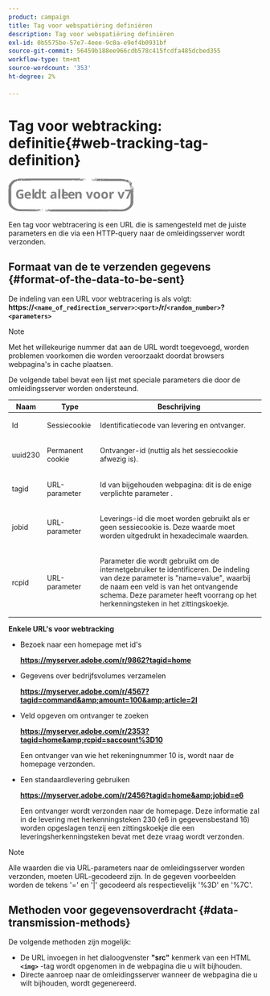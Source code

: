 ```yaml
---
product: campaign
title: Tag voor webspatiëring definiëren
description: Tag voor webspatiëring definiëren
exl-id: 0b5575be-57e7-4eee-9c0a-e9ef4b0931bf
source-git-commit: 56459b188ee966cdb578c415fcdfa485dcbed355
workflow-type: tm+mt
source-wordcount: '353'
ht-degree: 2%

---
```


# Tag voor webtracking: definitie{#web-tracking-tag-definition}

![](../../assets/v7-only.svg)

Een tag voor webtracering is een URL die is samengesteld met de juiste parameters en die via een HTTP-query naar de omleidingsserver wordt verzonden.

## Formaat van de te verzenden gegevens {#format-of-the-data-to-be-sent}

De indeling van een URL voor webtracering is als volgt: **https://`<name_of_redirection_server>`:`<port>`/r/`<random_number>`?`<parameters>`**

>[!NOTE]
>
>Met het willekeurige nummer dat aan de URL wordt toegevoegd, worden problemen voorkomen die worden veroorzaakt doordat browsers webpagina&#39;s in cache plaatsen.

De volgende tabel bevat een lijst met speciale parameters die door de omleidingsserver worden ondersteund.

<table>
                     <thead>
                        <tr>
                           <th>Naam</th>
                           <th>Type</th>
                           <th>Beschrijving</th> 
                        </tr> 
                     </thead>
                     <tbody>
                        <tr>
                           <td>
                              <p>Id</p> 
                           </td>
                           <td>
                              <p>Sessiecookie</p> 
                           </td>
                           <td>
                              <p>Identificatiecode van levering en ontvanger.</p> 
                           </td> 
                        </tr>
                        <tr>
                           <td>
                              <p>uuid230</p> 
                           </td>
                           <td>
                              <p>Permanent cookie</p> 
                           </td>
                           <td>
                              <p>Ontvanger-id (nuttig als het sessiecookie afwezig is).</p> 
                           </td> 
                        </tr>
                        <tr>
                           <td>
                              <p>tagid</p> 
                           </td>
                           <td>
                              <p>URL-parameter</p> 
                           </td>
                           <td>
                              <p>Id van bijgehouden webpagina: dit is de enige verplichte parameter .</p> 
                           </td> 
                        </tr>
                        <tr>
                           <td>
                              <p>jobid</p> 
                           </td>
                           <td>
                              <p>URL-parameter</p> 
                           </td>
                           <td>
                              <p>Leverings-id die moet worden gebruikt als er geen sessiecookie is. Deze waarde moet worden uitgedrukt in hexadecimale waarden.
                              </p> 
                           </td> 
                        </tr>
                        <tr>
                           <td>
                              <p>rcpid</p> 
                           </td>
                           <td>
                              <p>URL-parameter</p> 
                           </td>
                           <td>
                              <p>Parameter die wordt gebruikt om de internetgebruiker te identificeren. De indeling van deze parameter is "name=value", waarbij de naam een veld is van het ontvangende schema. Deze parameter heeft voorrang op het herkenningsteken in het zittingskoekje.
                              </p> 
                           </td> 
                        </tr> 
                     </tbody>  
                  </table>

**Enkele URL&#39;s voor webtracking**

* Bezoek naar een homepage met id&#39;s

   **https://myserver.adobe.com/r/9862?tagid=home**

* Gegevens over bedrijfsvolumes verzamelen

   **https://myserver.adobe.com/r/4567?tagid=command&amp;amount=100&amp;article=2l**

* Veld opgeven om ontvanger te zoeken

   **https://myserver.adobe.com/r/2353?tagid=home&amp;rcpid=saccount%3D10**

   Een ontvanger van wie het rekeningnummer 10 is, wordt naar de homepage verzonden.

* Een standaardlevering gebruiken

   **https://myserver.adobe.com/r/2456?tagid=home&amp;jobid=e6**

   Een ontvanger wordt verzonden naar de homepage. Deze informatie zal in de levering met herkenningsteken 230 (e6 in gegevensbestand 16) worden opgeslagen tenzij een zittingskoekje die een leveringsherkenningsteken bevat met deze vraag wordt verzonden.

>[!NOTE]
>
>Alle waarden die via URL-parameters naar de omleidingsserver worden verzonden, moeten URL-gecodeerd zijn. In de gegeven voorbeelden worden de tekens &#39;=&#39; en &#39;|&#39; gecodeerd als respectievelijk &#39;%3D&#39; en &#39;%7C&#39;.

## Methoden voor gegevensoverdracht {#data-transmission-methods}

De volgende methoden zijn mogelijk:

* De URL invoegen in het dialoogvenster **&quot;src&quot;** kenmerk van een HTML **`<img>`** -tag wordt opgenomen in de webpagina die u wilt bijhouden.
* Directe aanroep naar de omleidingsserver wanneer de webpagina die u wilt bijhouden, wordt gegenereerd.
